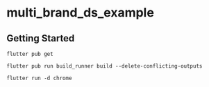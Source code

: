 # multi_brand_ds_example

## Getting Started

`flutter pub get`

`flutter pub run build_runner build --delete-conflicting-outputs`

`flutter run -d chrome`

